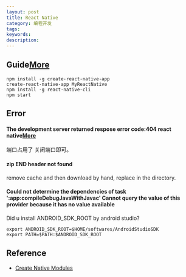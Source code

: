 ```yaml
---
layout: post
title: React Native
category: 编程开发
tags: 
keywords: 
description: 
---
```



## Guide[More](https://www.tutorialspoint.com/react_native/react_native_quick_guide.htm)


```
npm install -g create-react-native-app
create-react-native-app MyReactNative
npm install -g react-native-cli
npm start
```


## Error

#### The development server returned respose error code:404 react native[More](https://stackoverflow.com/questions/46773509/the-development-server-returned-respose-error-code404-react-native)

端口占用了 关闭端口即可。

#### zip END header not found

remove cache and then download by hand, replace in the directory.


#### Could not determine the dependencies of task ':app:compileDebugJavaWithJavac' Cannot query the value of this provider because it has no value available

Did u install ANDROID_SDK_ROOT by android studio?

```
export ANDROID_SDK_ROOT=$HOME/softwares/AndroidStudioSDK
export PATH=$PATH:$ANDROID_SDK_ROOT
```

## Reference

* [Create Native Modules](https://facebook.github.io/react-native/docs/native-modules-android)